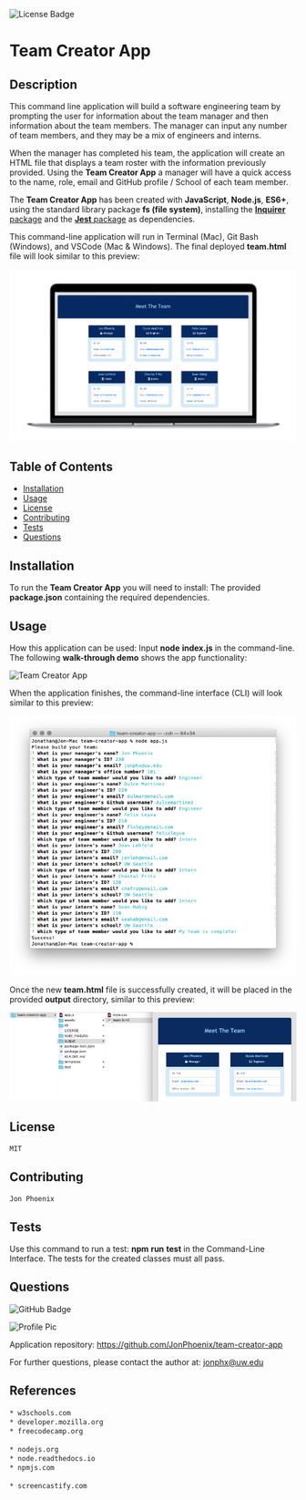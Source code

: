 ![License Badge](https://img.shields.io/badge/License-MIT-0298c3)
# Team Creator App

  ## Description
  This command line application will build a software engineering team by prompting the user for information about the team manager and then information about the team members. The manager can input any number of team members, and they may be a mix of engineers and interns.

  When the manager has completed his team, the application will create an HTML file that displays a team roster with the information previously provided. Using the **Team Creator App** a manager will have a quick access to the name, role, email and GitHub profile / School of each team member.

  The **Team Creator App** has been created with **JavaScript**, **Node.js**, **ES6+**, using the standard library package **fs (file system)**, installing the [**Inquirer** package](https://www.npmjs.com/package/inquirer) and the [**Jest** package](https://www.npmjs.com/package/jest) as dependencies.

  This command-line application will run in Terminal (Mac), Git Bash (Windows), and VSCode (Mac & Windows). The final deployed **team.html** file will look similar to this preview:


  ![Team Creator App](assets/team-creator-app-1.png)


  ## Table of Contents
  - [Installation](#installation)
  - [Usage](#usage)
  - [License](#license)
  - [Contributing](#contributing)
  - [Tests](#tests)
  - [Questions](#questions)

  ## Installation
  To run the **Team Creator App** you will need to install: The provided **package.json** containing the required dependencies.

  ## Usage
  How this application can be used: Input **node** **index.js** in the command-line. The following **walk-through demo** shows the app functionality:

  ![Team Creator App](assets/team-engine-app-demo.gif)

  When the application finishes, the command-line interface (CLI) will look similar to this preview:

  ![Team Creator App](assets/team-creator-app-2.png)

  Once the new **team.html** file is successfully created, it will be placed in the provided **output** directory, similar to this preview:

  ![Team Creator App](assets/team-creator-app-3.png)

  ## License
    MIT

  ## Contributing
    Jon Phoenix

  ## Tests
  Use this command to run a test: **npm** **run** **test** in the Command-Line Interface.
  The tests for the created classes must all pass.

  ## Questions
  
 ![GitHub Badge](https://img.shields.io/badge/Github-JonPhoenix-0298c3)
  
 ![Profile Pic](https://github.com/JonPhoenix.png?size=120)
  
 Application repository: https://github.com/JonPhoenix/team-creator-app
  
 For further questions, please contact the author at: jonphx@uw.edu

  ## References
  ```
  * w3schools.com
  * developer.mozilla.org
  * freecodecamp.org

  * nodejs.org
  * node.readthedocs.io
  * npmjs.com

  * screencastify.com

  ```